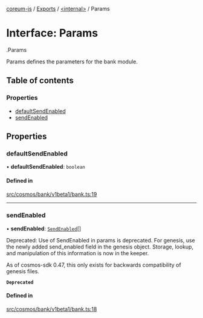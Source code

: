[coreum-js](../README.md) / [Exports](../modules.md) / [<internal\>](../modules/internal_.md) / Params

# Interface: Params

[<internal>](../modules/internal_.md).Params

Params defines the parameters for the bank module.

## Table of contents

### Properties

- [defaultSendEnabled](internal_.Params-4.md#defaultsendenabled)
- [sendEnabled](internal_.Params-4.md#sendenabled)

## Properties

### defaultSendEnabled

• **defaultSendEnabled**: `boolean`

#### Defined in

[src/cosmos/bank/v1beta1/bank.ts:19](https://github.com/PulsaraIO/coreum-js/blob/37352c6/src/cosmos/bank/v1beta1/bank.ts#L19)

___

### sendEnabled

• **sendEnabled**: [`SendEnabled`](../modules/internal_.md#sendenabled)[]

Deprecated: Use of SendEnabled in params is deprecated.
For genesis, use the newly added send_enabled field in the genesis object.
Storage, lookup, and manipulation of this information is now in the keeper.

As of cosmos-sdk 0.47, this only exists for backwards compatibility of genesis files.

**`Deprecated`**

#### Defined in

[src/cosmos/bank/v1beta1/bank.ts:18](https://github.com/PulsaraIO/coreum-js/blob/37352c6/src/cosmos/bank/v1beta1/bank.ts#L18)
